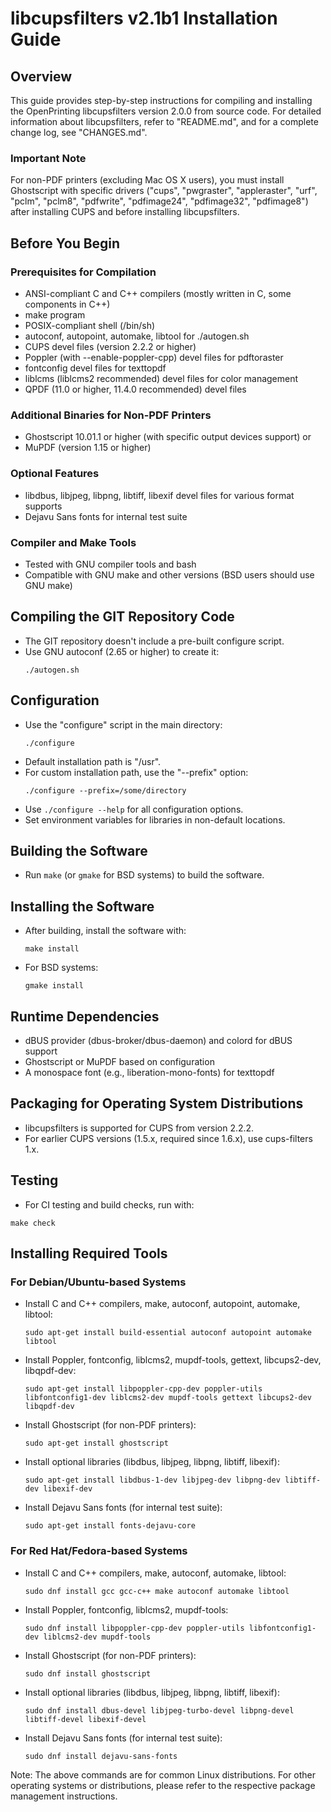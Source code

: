 
# libcupsfilters v2.1b1 Installation Guide


## Overview

This guide provides step-by-step instructions for compiling and installing the OpenPrinting libcupsfilters version 2.0.0 from source code. For detailed information about libcupsfilters, refer to "README.md", and for a complete change log, see "CHANGES.md".

### Important Note
For non-PDF printers (excluding Mac OS X users), you must install Ghostscript with specific drivers ("cups", "pwgraster", "appleraster", "urf", "pclm", "pclm8", "pdfwrite", "pdfimage24", "pdfimage32", "pdfimage8") after installing CUPS and before installing libcupsfilters.

## Before You Begin

### Prerequisites for Compilation
- ANSI-compliant C and C++ compilers (mostly written in C, some components in C++)
- make program
- POSIX-compliant shell (/bin/sh)
- autoconf, autopoint, automake, libtool for ./autogen.sh
- CUPS devel files (version 2.2.2 or higher)
- Poppler (with --enable-poppler-cpp) devel files for pdftoraster
- fontconfig devel files for texttopdf
- liblcms (liblcms2 recommended) devel files for color management
- QPDF (11.0 or higher, 11.4.0 recommended) devel files

### Additional Binaries for Non-PDF Printers
- Ghostscript 10.01.1 or higher (with specific output devices support)
or
- MuPDF (version 1.15 or higher)

### Optional Features
- libdbus, libjpeg, libpng, libtiff, libexif devel files for various format supports
- Dejavu Sans fonts for internal test suite

### Compiler and Make Tools
- Tested with GNU compiler tools and bash
- Compatible with GNU make and other versions (BSD users should use GNU make)

## Compiling the GIT Repository Code
- The GIT repository doesn't include a pre-built configure script.
- Use GNU autoconf (2.65 or higher) to create it:
  ```
  ./autogen.sh
  ```

## Configuration
- Use the "configure" script in the main directory:
  ```
  ./configure
  ```
- Default installation path is "/usr".
- For custom installation path, use the "--prefix" option:
  ```
  ./configure --prefix=/some/directory
  ```
- Use `./configure --help` for all configuration options.
- Set environment variables for libraries in non-default locations.

## Building the Software
- Run `make` (or `gmake` for BSD systems) to build the software.

## Installing the Software
- After building, install the software with:
  ```
  make install
  ```
- For BSD systems:
  ```
  gmake install
  ```

## Runtime Dependencies
- dBUS provider (dbus-broker/dbus-daemon) and colord for dBUS support
- Ghostscript or MuPDF based on configuration
- A monospace font (e.g., liberation-mono-fonts) for texttopdf

## Packaging for Operating System Distributions
- libcupsfilters is supported for CUPS from version 2.2.2.
- For earlier CUPS versions (1.5.x, required since 1.6.x), use cups-filters 1.x.

## Testing
- For CI testing and build checks, run with:
```
make check
```

## Installing Required Tools

### For Debian/Ubuntu-based Systems
- Install C and C++ compilers, make, autoconf, autopoint, automake, libtool:
  ```
  sudo apt-get install build-essential autoconf autopoint automake libtool
  ```
- Install Poppler, fontconfig, liblcms2, mupdf-tools, gettext, libcups2-dev, libqpdf-dev:
  ```
  sudo apt-get install libpoppler-cpp-dev poppler-utils libfontconfig1-dev liblcms2-dev mupdf-tools gettext libcups2-dev libqpdf-dev
  ```
- Install Ghostscript (for non-PDF printers):
  ```
  sudo apt-get install ghostscript
  ```
- Install optional libraries (libdbus, libjpeg, libpng, libtiff, libexif):
  ```
  sudo apt-get install libdbus-1-dev libjpeg-dev libpng-dev libtiff-dev libexif-dev
  ```
- Install Dejavu Sans fonts (for internal test suite):
  ```
  sudo apt-get install fonts-dejavu-core
  ```

### For Red Hat/Fedora-based Systems
- Install C and C++ compilers, make, autoconf, automake, libtool:
  ```
  sudo dnf install gcc gcc-c++ make autoconf automake libtool
  ```
- Install Poppler, fontconfig, liblcms2, mupdf-tools:
  ```
  sudo dnf install libpoppler-cpp-dev poppler-utils libfontconfig1-dev liblcms2-dev mupdf-tools
  ```
- Install Ghostscript (for non-PDF printers):
  ```
  sudo dnf install ghostscript
  ```
- Install optional libraries (libdbus, libjpeg, libpng, libtiff, libexif):
  ```
  sudo dnf install dbus-devel libjpeg-turbo-devel libpng-devel libtiff-devel libexif-devel
  ```
- Install Dejavu Sans fonts (for internal test suite):
  ```
  sudo dnf install dejavu-sans-fonts
  ```

Note: The above commands are for common Linux distributions. For other operating systems or distributions, please refer to the respective package management instructions.

